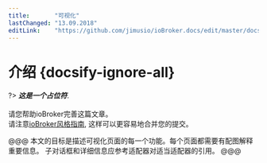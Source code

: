 ```yaml
---
title:       "可视化"
lastChanged: "13.09.2018"
editLink:    "https://github.com/jimusio/ioBroker.docs/edit/master/docs/_zh-cn/viz/README.md"
---
```


# 介绍 {docsify-ignore-all}

?> ***这是一个占位符***.
   <br><br>
   请您帮助ioBroker完善这篇文章。  
   请注意[ioBroker风格指南](community/styleguidedoc), 
   这样可以更容易地合并您的提交。

   @@@
   本文的目标是描述可视化页面的每一个功能。每个页面都需要有配图解释重要信息。
   子对话框和详细信息应参考适配器对适当适配器的引用。
   @@@
